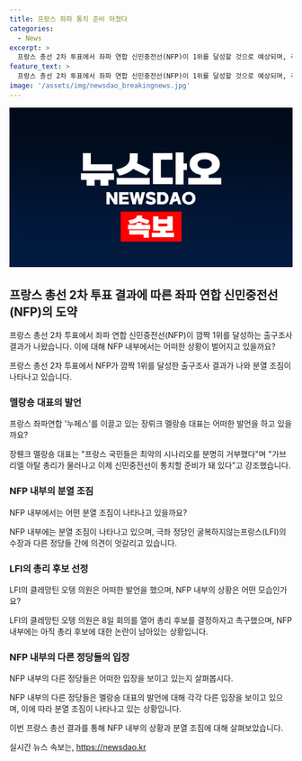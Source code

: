 ```yaml
---
title: 프랑스 좌파 통치 준비 마쳤다
categories:
  - News
excerpt: >
  프랑스 총선 2차 투표에서 좌파 연합 신민중전선(NFP)이 1위를 달성할 것으로 예상되며, 극좌 정당인 굴복하지않는프랑스(LFI)의 수장은 통치 준비가 돼 있다고 밝혀 분열 조짐이 나타났다. LFI가 총리 후보를 결정하기 위한 회의를 열었지만 내부에서 분열 조짐이 나타나며, 다른 정당들도 신중한 태도를 보이고 있다. 이에 대한 비판과 경고가 속출하고 있으며, 정당 간 협력과 민주주의의 필요성이 강조되고 있다.
feature_text: >
  프랑스 총선 2차 투표에서 좌파 연합 신민중전선(NFP)이 1위를 달성할 것으로 예상되며, 극좌 정당인 굴복하지않는프랑스(LFI)의 수장은 통치 준비가 돼 있다고 밝혀 분열 조짐이 나타났다. LFI가 총리 후보를 결정하기 위한 회의를 열었지만 내부에서 분열 조짐이 나타나며, 다른 정당들도 신중한 태도를 보이고 있다. 이에 대한 비판과 경고가 속출하고 있으며, 정당 간 협력과 민주주의의 필요성이 강조되고 있다.
image: '/assets/img/newsdao_breakingnews.jpg'
---
```


<p><img src="/assets/img/newsdao_breakingnews.jpg" alt="bookingtag 속보" /></p>

<h2 data-ke-size="size26">프랑스 총선 2차 투표 결과에 따른 좌파 연합 신민중전선(NFP)의 도약</h2>

<p>프랑스 총선 2차 투표에서 좌파 연합 신민중전선(NFP)이 깜짝 1위를 달성하는 출구조사 결과가 나왔습니다. 이에 대해 NFP 내부에서는 어떠한 상황이 벌어지고 있을까요?</p>

<p data-ke-size="size16">프랑스 총선 2차 투표에서 NFP가 깜짝 1위를 달성한 출구조사 결과가 나와 분열 조짐이 나타나고 있습니다.</p>

<h3>멜랑숑 대표의 발언</h3>

<p>프랑스 좌파연합 '누페스'를 이끌고 있는 장뤼크 멜랑숑 대표는 어떠한 발언을 하고 있을까요?</p>

<p data-ke-size="size16">장뤤크 멜랑숑 대표는 "프랑스 국민들은 최악의 시나리오를 분명히 거부했다"며 "가브리엘 아탈 총리가 물러나고 이제 신민중전선이 통치할 준비가 돼 있다"고 강조했습니다.</p>

<h3>NFP 내부의 분열 조짐</h3>

<p>NFP 내부에서는 어떤 분열 조짐이 나타나고 있을까요?</p>

<p data-ke-size="size16">NFP 내부에는 분열 조짐이 나타나고 있으며, 극좌 정당인 굴복하지않는프랑스(LFI)의 수장과 다른 정당들 간에 의견이 엇갈리고 있습니다.</p>

<h3>LFI의 총리 후보 선정</h3>

<p>LFI의 클레망틴 오텡 의원은 어떠한 발언을 했으며, NFP 내부의 상황은 어떤 모습인가요?</p>

<p data-ke-size="size16">LFI의 클레망틴 오텡 의원은 8일 회의를 열어 총리 후보를 결정하자고 촉구했으며, NFP 내부에는 아직 총리 후보에 대한 논란이 남아있는 상황입니다.</p>

<h3>NFP 내부의 다른 정당들의 입장</h3>

<p>NFP 내부의 다른 정당들은 어떠한 입장을 보이고 있는지 살펴봅시다.</p>

<p data-ke-size="size16">NFP 내부의 다른 정당들은 멜랑숑 대표의 발언에 대해 각각 다른 입장을 보이고 있으며, 이에 따라 분열 조짐이 나타나고 있는 상황입니다.</p>

<p>이번 프랑스 총선 결과를 통해 NFP 내부의 상황과 분열 조짐에 대해 살펴보았습니다.</p>
실시간 뉴스 속보는, <a href="https://newsdao.kr" rel="dofollow">https://newsdao.kr</a>


